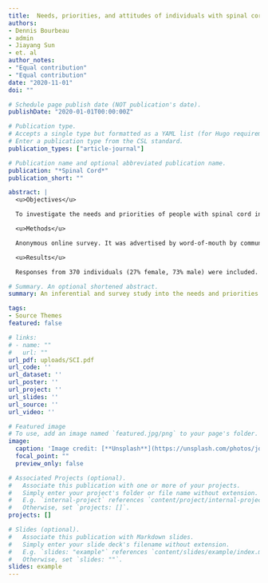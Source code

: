 ```yaml
---
title: 	Needs, priorities, and attitudes of individuals with spinal cord injury toward nerve stimulation devices for bladder and bowel function - a survey
authors:
- Dennis Bourbeau
- admin
- Jiayang Sun
- et. al
author_notes:
- "Equal contribution"
- "Equal contribution"
date: "2020-11-01"
doi: ""

# Schedule page publish date (NOT publication's date).
publishDate: "2020-01-01T00:00:00Z"

# Publication type.
# Accepts a single type but formatted as a YAML list (for Hugo requirements).
# Enter a publication type from the CSL standard.
publication_types: ["article-journal"]

# Publication name and optional abbreviated publication name.
publication: "*Spinal Cord*"
publication_short: ""

abstract: |
  <u>Objectives</u>

  To investigate the needs and priorities of people with spinal cord injury for managing neurogenic bladder and bowel function and to determine their willingness to adopt neuromodulation interventions for these functions.

  <u>Methods</u>

  Anonymous online survey. It was advertised by word-of-mouth by community influencers and social media, and by advertisement in newsletters of advocacy groups.

  <u>Results</u>

  Responses from 370 individuals (27% female, 73% male) were included. Bladder emptying without catheters was the top priority for restoring bladder function, and maintaining fecal continence was the top priority for restoring bowel function. The biggest concerns regarding external stimulation systems were wearing a device with wires connecting to electrodes on the skin and having to don and doff the system daily as needed. 

# Summary. An optional shortened abstract.
summary: An inferential and survey study into the needs and priorities of people with spinal cord injuries (SCI).

tags:
- Source Themes
featured: false

# links:
# - name: ""
#   url: ""
url_pdf: uploads/SCI.pdf
url_code: ''
url_dataset: ''
url_poster: ''
url_project: ''
url_slides: ''
url_source: ''
url_video: ''

# Featured image
# To use, add an image named `featured.jpg/png` to your page's folder. 
image:
  caption: 'Image credit: [**Unsplash**](https://unsplash.com/photos/jdD8gXaTZsc)'
  focal_point: ""
  preview_only: false

# Associated Projects (optional).
#   Associate this publication with one or more of your projects.
#   Simply enter your project's folder or file name without extension.
#   E.g. `internal-project` references `content/project/internal-project/index.md`.
#   Otherwise, set `projects: []`.
projects: []

# Slides (optional).
#   Associate this publication with Markdown slides.
#   Simply enter your slide deck's filename without extension.
#   E.g. `slides: "example"` references `content/slides/example/index.md`.
#   Otherwise, set `slides: ""`.
slides: example
---
```

